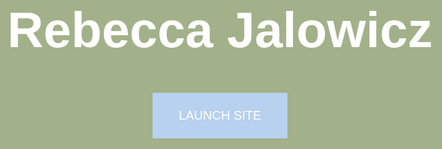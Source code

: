 <html>
<head>

<style>
.button {
  background-color: #B7D1EE;
  border: none;
  color: white;
  padding: 25px 42px;
  text-align: center;
  text-decoration: none;
  display: inline-block;
  font-size: 20px;
}
body {
  background-color: #A3B18A;font-size: 40px;
  font-family: "Arial", sans-serif;
  color: white;
  text-align: center;
}
.center {
  width: 100%;
  height: 30%;

}
</style>

</style>
</head>

<body>
  <div class= "center"></div>
<h1>Rebecca Jalowicz</h1>
<a href="home.html" class="button">LAUNCH SITE</a>
</body>
</html>
